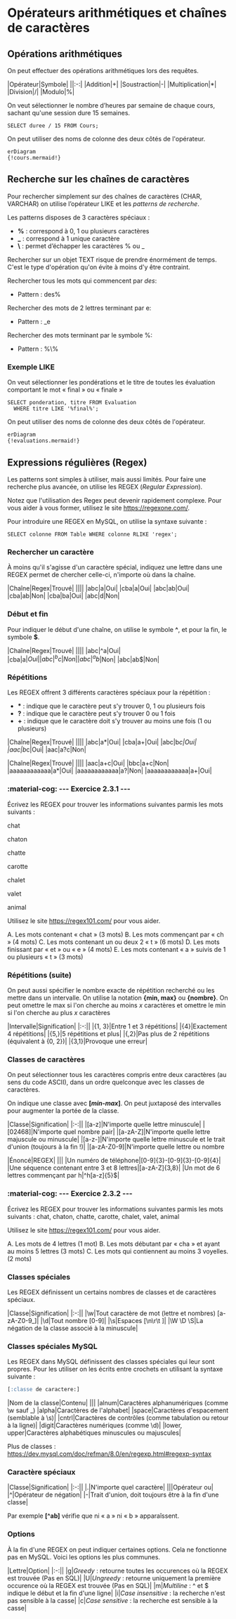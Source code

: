 # Opérateurs arithmétiques et chaînes de caractères

## Opérations arithmétiques

On peut effectuer des opérations arithmétiques lors des requêtes.

|Opérateur|Symbole|
||:-:|
|Addition|+|
|Soustraction|-|
|Multiplication|*|
|Division|/|
|Modulo|%|

On veut sélectionner le nombre d’heures par semaine de chaque cours, sachant qu'une session dure 15 semaines.

```mysql
SELECT duree / 15 FROM Cours;
```

On peut utiliser des noms de colonne des deux côtés de l'opérateur.

``` mermaid
erDiagram  
{!cours.mermaid!} 
```

## Recherche sur les chaînes de caractères

Pour rechercher simplement sur des chaînes de caractères (CHAR, VARCHAR) on utilise l’opérateur LIKE et les *patterns de recherche*.

Les patterns disposes de 3 caractères spéciaux :

- **%** : correspond à 0, 1 ou plusieurs caractères
- **_** : correspond à 1 unique caractère
- **\\** : permet d’échapper les caractères % ou _

Rechercher sur un objet TEXT risque de prendre énormément de temps. C'est le type d'opération qu'on évite à moins d'y être contraint.

Rechercher tous les mots qui commencent par *des*:

* Pattern : des%

Rechercher des mots de 2 lettres terminant par e:

* Pattern : _e

Rechercher des mots terminant par le symbole %:

* Pattern : %\\%

### Exemple LIKE

On veut sélectionner les pondérations et le titre de toutes les évaluation comportant le mot « final » ou « finale »

```mysql
SELECT ponderation, titre FROM Evaluation 
  WHERE titre LIKE '%final%';
```

On peut utiliser des noms de colonne des deux côtés de l'opérateur.

``` mermaid
erDiagram  
{!evaluations.mermaid!} 
```

## Expressions régulières (Regex)

Les patterns sont simples à utiliser, mais aussi limités. Pour faire une recherche plus avancée, on utilise les REGEX (*Regular Expression*).

Notez que l'utilisation des Regex peut devenir rapidement complexe. Pour vous aider à vous former, utilisez le site <https://regexone.com/>.

Pour introduire une REGEX en MySQL, on utilise la syntaxe suivante :

```mysql
SELECT colonne FROM Table WHERE colonne RLIKE 'regex';
```

### Rechercher un caractère

À moins qu'il s'agisse d'un caractère spécial, indiquez une lettre dans une REGEX permet de chercher celle-ci, n'importe où dans la chaîne.

|Chaîne|Regex|Trouvé|
||||
|abc|a|Oui|
|cba|a|Oui|
|abc|ab|Oui|
|cba|ab|Non|
|cba|ba|Oui|
|abc|d|Non|

### Début et fin

Pour indiquer le début d'une chaîne, on utilise le symbole **^**, et pour la fin, le symbole **$**.

|Chaîne|Regex|Trouvé|
||||
|abc|^a|Oui|
|cba|a$|Oui|
|abc|^bc|Non|
|abc|^ab$|Non|
|abc|ab$|Non|

### Répétitions 

Les REGEX offrent 3 différents caractères spéciaux pour la répétition :
* **\*** : indique que le caractère peut s'y trouver 0, 1 ou plusieurs fois
* **?** : indique que le caractère peut s'y trouver 0 ou 1 fois
* **+** : indique que le caractère doit s'y trouver au moins une fois (1 ou plusieurs)

|Chaîne|Regex|Trouvé|
||||
|abc|a*|Oui|
|cba|a+|Oui|
|abc|b*c|Oui|
|aac|b*c|Oui|
|aac|a?c|Non|

|Chaîne|Regex|Trouvé|
||||
|aac|a+c|Oui|
|bbc|a+c|Non|
|aaaaaaaaaaaa|a*|Oui|
|aaaaaaaaaaaa|a?|Non|
|aaaaaaaaaaaa|a+|Oui|

### :material-cog: --- Exercice 2.3.1 ---

Écrivez les REGEX pour trouver les informations suivantes parmis les mots suivants :

chat

chaton

chatte

carotte

chalet

valet

animal

Utilisez le site <https://regex101.com/> pour vous aider.

A. Les mots contenant « chat » (3 mots)
B. Les mots commençant par « ch » (4 mots)
C. Les mots contenant un ou deux 2 « t » (6 mots)
D. Les mots finissant par « et » ou « e » (4 mots)
E. Les mots contenant « a » suivis de 1 ou plusieurs « t » (3 mots)

### Répétitions (suite)

On peut aussi spécifier le nombre exacte de répétition recherché ou les mettre dans un intervalle. On utilise la notation **{min, max}** ou **{nombre}**. On peut omettre le max si l'on cherche au moins *x* caractères et omettre le min si l'on cherche au plus *x* caractères

|Intervalle|Signification|
|:-:||
|{1, 3}|Entre 1 et 3 répétitions|
|{4}|Exactement 4 répétitions|
|{5,}|5 répétitions et plus|
|{,2}|Pas plus de 2 répétitions (équivalent à {0, 2})|
|{3,1}|Provoque une erreur|

### Classes de caractères

On peut sélectionner tous les caractères compris entre deux caractères (au sens du code ASCII), dans un ordre quelconque avec les classes de caractères. 

On indique une classe avec **[*min*-*max*]**. On peut juxtaposé des intervalles pour augmenter la portée de la classe.

|Classe|Signification|
|:-:||
|[a-z]|N'importe quelle lettre minuscule|
|[02468]|N'importe quel nombre pair|
|[a-zA-Z]|N'importe quelle lettre majuscule ou minuscule|
|[a-z-]|N'importe quelle lettre minuscule et le trait d'union (toujours à la fin !)|
|[a-zA-Z0-9]|N'importe quelle lettre ou nombre

|Énoncé|REGEX|
|||
|Un numéro de téléphone|[0-9]{3}-[0-9]{3}-[0-9]{4}|
|Une séquence contenant entre 3 et 8 lettres|[a-zA-Z]{3,8}|
|Un mot de 6 lettres commençant par h|^h[a-z]{5}$|

### :material-cog: --- Exercice 2.3.2 ---

Écrivez les REGEX pour trouver les informations suivantes parmis les mots suivants :
chat, chaton, chatte, carotte, chalet, valet, animal

Utilisez le site https://regex101.com/ pour vous aider.

A. Les mots de 4 lettres (1 mot)
B. Les mots débutant par « cha » et ayant au moins 5 lettres (3 mots)
C. Les mots qui contiennent au moins 3 voyelles. (2 mots)

### Classes spéciales

Les REGEX définissent un certains nombres de classes et de caractères spéciaux.

|Classe|Signification|
|:-:||
|\w|Tout caractère de mot (lettre et nombres) [a-zA-Z0-9_]|
|\d|Tout nombre [0-9]|
|\s|Espaces [\n\r\t ]|
|\W \D \S|La négation de la classe associé à la minuscule|

### Classes spéciales MySQL

Les REGEX dans MySQL définissent des classes spéciales qui leur sont propres. Pour les utiliser on les écrits entre crochets en utilisant la syntaxe suivante :

```sql
[:classe de caractere:]
```

|Nom de la classe|Contenu|
|||
|alnum|Caractères alphanumériques (comme \w sauf _)
|alpha|Caractères de l'alphabet|
|space|Caractères d'espacement (semblable à \s)|
|cntrl|Caractères de contrôles (comme tabulation ou retour à la ligne)|
|digit|Caractères numériques (comme \d)|
|lower, upper|Caractères alphabétiques minuscules ou majuscules|

Plus de  classes : https://dev.mysql.com/doc/refman/8.0/en/regexp.html#regexp-syntax

### Caractère spéciaux

|Classe|Signification|
|:-:||
|.|N'importe quel caractère|
|\||Opérateur ou|
|^|Opérateur de négation|
|-|Trait d'union, doit toujours être à la fin d'une classe|

Par exemple **[^ab]** vérifie que ni « a » ni « b » apparaîssent.

### Options

À la fin d'une REGEX on peut indiquer certaines options. Cela ne fonctionne pas en MySQL. Voici les options les plus communes.

|Lettre|Option|
|:-:||
|g|*Greedy* : retourne toutes les occurences où la REGEX est trouvée (Pas en SQL)|
|U|*Ungreedy* : retourne uniquement la première occurence où la REGEX est trouvée (Pas en SQL)|
|m|*Multiline* : ^ et $ indique le début et la fin d'une ligne|
|i|*Case insensitive* : la recherche n'est pas sensible à la casse|
|c|*Case sensitive* : la recherche est sensible à la casse|